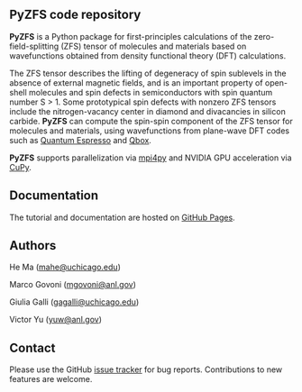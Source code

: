## **PyZFS** code repository

**PyZFS** is a Python package for first-principles calculations of the zero-field-splitting (ZFS) tensor of molecules and materials based on wavefunctions obtained from density functional theory (DFT) calculations.

The ZFS tensor describes the lifting of degeneracy of spin sublevels in the absence of external magnetic fields, and is an important property of open-shell molecules and spin defects in semiconductors with spin quantum number S > 1. Some prototypical spin defects with nonzero ZFS tensors include the nitrogen-vacancy center in diamond and divacancies in silicon carbide. **PyZFS** can compute the spin-spin component of the ZFS tensor for molecules and materials, using wavefunctions from plane-wave DFT codes such as [Quantum Espresso](https://www.quantum-espresso.org/) and [Qbox](http://qboxcode.org/).

**PyZFS** supports parallelization via [mpi4py](https://mpi4py.readthedocs.io/en/stable/) and NVIDIA GPU acceleration via [CuPy](https://cupy.dev/).

Documentation
-------------

The tutorial and documentation are hosted on [GitHub Pages](https://vyu16.github.io/test_docs/).

Authors
-------

He Ma (mahe@uchicago.edu)

Marco Govoni (mgovoni@anl.gov)

Giulia Galli (gagalli@uchicago.edu)

Victor Yu (yuw@anl.gov)

Contact
-------

Please use the GitHub [issue tracker](https://github.com/MICCoMPy/pyzfs/issues) for bug reports. Contributions to new features are welcome.
